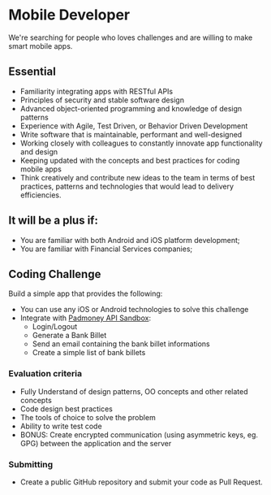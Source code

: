 # Mobile Developer

We're searching for people who loves challenges and are willing to make smart mobile apps.

## Essential

- Familiarity integrating apps with RESTful APIs
- Principles of security and stable software design
- Advanced object-oriented programming and knowledge of design patterns
- Experience with Agile, Test Driven, or Behavior Driven Development
- Write software that is maintainable, performant and well-designed
- Working closely with colleagues to constantly innovate app functionality and design
- Keeping updated with the concepts and best practices for coding mobile apps
- Think creatively and contribute new ideas to the team in terms of best practices, patterns and technologies that would lead to delivery efficiencies.

## It will be a plus if:

- You are familiar with both Android and iOS platform development;
- You are familiar with Financial Services companies;

## Coding Challenge

Build a simple app that provides the following:

- You can use any iOS or Android technologies to solve this challenge
- Integrate with [Padmoney API Sandbox](https://api.padmoney.com/):
  - Login/Logout
  - Generate a Bank Billet
  - Send an email containing the bank billet informations
  - Create a simple list of bank billets

### Evaluation criteria

- Fully Understand of design patterns, OO concepts and other related concepts
- Code design best practices
- The tools of choice to solve the problem
- Ability to write test code
- BONUS: Create encrypted communication (using asymmetric keys, eg. GPG) between the application and the server

### Submitting

- Create a public GitHub repository and submit your code as Pull Request.

